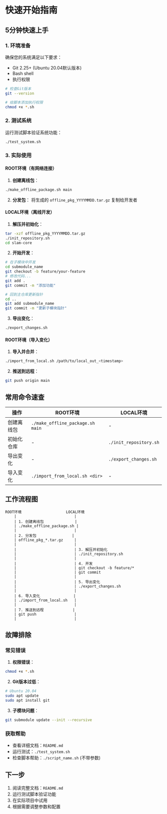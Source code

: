 # 快速开始指南

## 5分钟快速上手

### 1. 环境准备

确保您的系统满足以下要求：
- Git 2.25+ (Ubuntu 20.04默认版本)
- Bash shell
- 执行权限

```bash
# 检查Git版本
git --version

# 给脚本添加执行权限
chmod +x *.sh
```

### 2. 测试系统

运行测试脚本验证系统功能：

```bash
./test_system.sh
```

### 3. 实际使用

#### ROOT环境（有网络连接）

1. **创建离线包**：
```bash
./make_offline_package.sh main
```

2. **分发包**：
将生成的 `offline_pkg_YYYYMMDD.tar.gz` 复制给开发者

#### LOCAL环境（离线开发）

1. **解压并初始化**：
```bash
tar -xzf offline_pkg_YYYYMMDD.tar.gz
./init_repository.sh
cd slam-core
```

2. **开始开发**：
```bash
# 在子模块中开发
cd submodule_name
git checkout -b feature/your-feature
# 修改代码...
git add .
git commit -m "添加功能"

# 回到主仓库更新指针
cd ..
git add submodule_name
git commit -m "更新子模块指针"
```

3. **导出变化**：
```bash
./export_changes.sh
```

#### ROOT环境（导入变化）

1. **导入并合并**：
```bash
./import_from_local.sh /path/to/local_out_<timestamp>
```

2. **推送到远程**：
```bash
git push origin main
```

## 常用命令速查

| 操作 | ROOT环境 | LOCAL环境 |
|------|----------|-----------|
| 创建离线包 | `./make_offline_package.sh main` | - |
| 初始化仓库 | - | `./init_repository.sh` |
| 导出变化 | - | `./export_changes.sh` |
| 导入变化 | `./import_from_local.sh <dir>` | - |

## 工作流程图

```
ROOT环境                    LOCAL环境
    |                          |
    | 1. 创建离线包              |
    | ./make_offline_package.sh |
    |                          |
    | 2. 分发包                |
    | offline_pkg_*.tar.gz     |
    |                          |
    |                          | 3. 解压并初始化
    |                          | ./init_repository.sh
    |                          |
    |                          | 4. 开发
    |                          | git checkout -b feature/*
    |                          | git commit
    |                          |
    |                          | 5. 导出变化
    |                          | ./export_changes.sh
    |                          |
    | 6. 导入变化               |
    | ./import_from_local.sh   |
    |                          |
    | 7. 推送到远程             |
    | git push                 |
    |                          |
```

## 故障排除

### 常见错误

1. **权限错误**：
```bash
chmod +x *.sh
```

2. **Git版本过低**：
```bash
# Ubuntu 20.04
sudo apt update
sudo apt install git
```

3. **子模块问题**：
```bash
git submodule update --init --recursive
```

### 获取帮助

- 查看详细文档：`README.md`
- 运行测试：`./test_system.sh`
- 检查脚本帮助：`./script_name.sh` (不带参数)

## 下一步

1. 阅读完整文档：`README.md`
2. 运行测试脚本验证功能
3. 在实际项目中试用
4. 根据需要调整参数和配置 